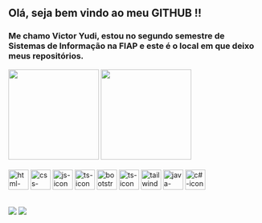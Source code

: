 ## Olá, seja bem vindo ao meu GITHUB !!
<h3>Me chamo Victor Yudi, estou no segundo semestre de Sistemas de Informação na FIAP e este é o local em que deixo meus repositórios.</h3>

<div>
  <img  height="180em" src="https://github-readme-stats.vercel.app/api?username=VictorYudi28&show_icons=true&theme=react&include_all_commits=true&count_private=true"/>
  <img  height="180em" src="https://github-readme-stats.vercel.app/api/top-langs/?username=VictorYudi28&layout=compact&langs_count=16&theme=react"/>
</div>


<div style="display: inline-block"><br>
  <img align="center" alt="html-icon" height="40" style="margin-bottom: 5px;" src="https://img.shields.io/badge/HTML5-E34F26?style=for-the-badge&logo=html5&logoColor=white">
  <img align="center" alt="css-icon" height="40" style="margin-bottom: 5px;" src="https://img.shields.io/badge/CSS3-1572B6?style=for-the-badge&logo=css3&logoColor=white">
  <img align="center" alt="js-icon" height="40" style="margin-bottom: 5px;" src="https://img.shields.io/badge/JavaScript-F7DF1E?style=for-the-badge&logo=javascript&logoColor=black">
  <img align="center" alt="ts-icon" height="40" style="margin-bottom: 5px;" src="https://img.shields.io/badge/TypeScript-007ACC?style=for-the-badge&logo=typescript&logoColor=white">
  <img align="center" alt="bootstrap-icon" height="40" style="margin-bottom: 5px;" src="https://img.shields.io/badge/Bootstrap-563D7C?style=for-the-badge&logo=bootstrap&logoColor=white">
  <img align="center" alt="ts-icon" height="40" style="margin-bottom: 5px;" src="https://img.shields.io/badge/React-007ACC?style=for-the-badge&logo=react&logoColor=white">
  <img align="center" alt="tailwindcss-icon" height="40" style="margin-bottom: 5px;" src="https://img.shields.io/badge/Tailwind_CSS-38B2AC?style=for-the-badge&logo=tailwind-css&logoColor=white">
  <img align="center" alt="java-icon" height="40" style="margin-bottom: 5px;" src="https://img.shields.io/badge/Java-ED8B00?style=for-the-badge&logo=openjdk&logoColor=white">
  <img align="center" alt="c#-icon" height="40" style="margin-bottom: 5px;" src="https://img.shields.io/badge/C%23-239120?style=for-the-badge&logo=c-sharp&logoColor=white">
</div>

##

<div> 
  <a href="https://www.linkedin.com/in/victoryudiabe/" target="_blank"><img src="https://img.shields.io/badge/-LinkedIn-%230077B5?style=for-the-badge&logo=linkedin&logoColor=white" target="_blank"></a> 
  <a href="https://www.instagram.com/japonexx_/?next=%2F" target="_blank"><img src="https://img.shields.io/badge/-Instagram-%23E4405F?style=for-the-badge&logo=instagram&logoColor=white" target="_blank"></a>
</div>

